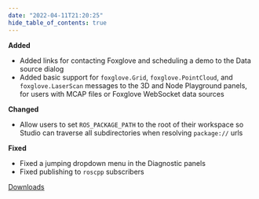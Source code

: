 ```yaml
---
date: "2022-04-11T21:20:25"
hide_table_of_contents: true
---
```


**Added**

- Added links for contacting Foxglove and scheduling a demo to the Data source dialog
- Added basic support for `foxglove.Grid`, `foxglove.PointCloud`, and `foxglove.LaserScan` messages to the 3D and Node Playground panels, for users with MCAP files or Foxglove WebSocket data sources

**Changed**

- Allow users to set `ROS_PACKAGE_PATH` to the root of their workspace so Studio can traverse all subdirectories when resolving `package://` urls

**Fixed**

- Fixed a jumping dropdown menu in the Diagnostic panels
- Fixed publishing to `roscpp` subscribers

[Downloads](https://github.com/foxglove/studio/releases/tag/v1.7.0)
